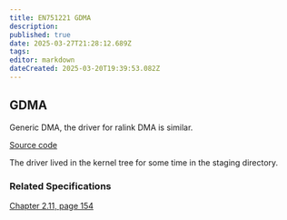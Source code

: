 ```yaml
---
title: EN751221 GDMA
description: 
published: true
date: 2025-03-27T21:28:12.689Z
tags: 
editor: markdown
dateCreated: 2025-03-20T19:39:53.082Z
---
```


## GDMA
Generic DMA, the driver for ralink DMA is similar.

[Source code](https://web.git.kernel.org/pub/scm/linux/kernel/git/stable/linux.git/tree/drivers/staging/ralink-gdma/ralink-gdma.c?h=v5.4.291)

The driver lived in the kernel tree for some time in the staging directory.

### Related Specifications
[Chapter 2.11, page 154](http://gw.stasoft.net/share/nts/datasheets/MT7621_ProgrammingGuide_Preliminary_Platform.pdf) 
